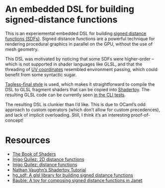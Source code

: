 # An embedded DSL for building signed-distance functions

This is an experiemental embedded DSL for building [signed distance functions
(SDFs)](https://en.wikipedia.org/wiki/Signed_distance_function). Signed distance
functions are a powerful technique for rendering procedural graphics in parallel
on the GPU, without the use of mesh geometry.

This DSL was motivated by noticing that some SDFs were higher-order – which
is not supported in shader languages like GLSL, and that the threading of [UV
coordinates](https://en.wikipedia.org/wiki/UV_mapping) resembled environment
passing, which could benefit from some syntactic sugar.

[Tagless-final style](https://okmij.org/ftp/tagless-final/) is used, which makes
it straightforward to compile the DSL to GLSL fragment shaders that can be
copied into [Shadertoy](https://www.shadertoy.com). The resulting GLSL code can
be currently seen [in the CLI tests](./tests.t).

The resulting DSL is clunkier than I’d like. This is due to OCaml’s odd approach
to custom operators (which don’t allow for custom precedences), and lack of
implicit overloading. Still, I think it’s an interesting proof-of-concept!

# Resources

- [The Book of Shaders](https://thebookofshaders.com/)
- [Inigo Quilez: 2D distance functions](https://iquilezles.org/articles/distfunctions2d/)
- [Inigo Quilez: distance functions](https://iquilezles.org/articles/distfunctions/)
- [Nathan Vaughn’s Shadertoy Tutorial](https://inspirnathan.com/posts/47-shadertoy-tutorial-part-1/)
- [hg_sdf: A glsl library for building signed distance functions](https://mercury.sexy/hg_sdf/)
- [Bauble: A toy for composing signed distance functions in Janet](https://bauble.studio/)
